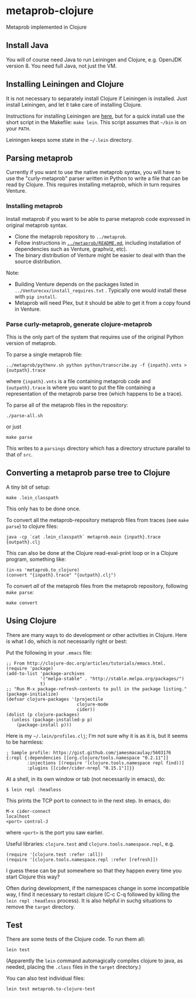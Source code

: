 # metaprob-clojure
Metaprob implemented in Clojure

## Install Java

You will of course need Java to run Leiningen and Clojure, e.g. OpenJDK
version 8.  You need full Java, not just the VM.

## Installing Leiningen and Clojure

It is not necessary to separately install Clojure if Leiningen is
installed.  Just install Leiningen, and let it take care of installing
Clojure.

Instructions for installing Leiningen are [here](https://leiningen.org/#install), but for a quick install use
the short script in the Makefile: `make lein`.
This script assumes that `~/bin` is on your `PATH`.

Leiningen keeps some state in the `~/.lein` directory.

## Parsing metaprob

Currently if you want to use the native metaprob syntax, you will have
to use the "curly-metaprob" parser written in Python to write a file that can
be read by Clojure.  This requires installing metaprob, which in turn
requires Venture.

### Installing metaprob

Install metaprob if you want to be able to parse metaprob code expressed in
original metaprob syntax.

 * Clone the metaprob repository to `../metaprob`.
 * Follow instructions in [`../metaprob/README.md`](../metaprob/README.md), including 
   installation of dependencies such as Venture, graphviz, etc).
 * The binary distribution of Venture might be easier to deal with than the source distribution.

Note:

 * Building Venture depends on the packages listed in
   `../Venturecxx/install_requires.txt` .  Typically one would install these with `pip install`.
 * Metaprob will need Plex, but it should be able to get it from a copy
   found in Venture.


### Parse curly-metaprob, generate clojure-metaprob

This is the only part of the system that requires use of the original
Python version of metaprob.

To parse a single metaprob file:

    ../metaprob/pythenv.sh python python/transcribe.py -f {inpath}.vnts >{outpath}.trace

where `{inpath}.vnts` is a file containing metaprob code and
`{outpath}.trace` is where you want to put the file containing a representation 
of the metaprob parse tree (which happens to be a trace).

To parse all of the metaprob files in the repository:

    ./parse-all.sh   

or just

    make parse

This writes to a `parsings` directory which has a directory structure parallel to that of `src`.

## Converting a metaprob parse tree to Clojure

A tiny bit of setup:

    make .lein_classpath

This only has to be done once.

To convert all the metaprob-repository metaprob files from traces (see
`make parse`) to clojure files:

    java -cp `cat .lein_classpath` metaprob.main {inpath}.trace {outpath}.clj

This can also be done at the Clojure read-eval-print loop or in a
Clojure program, something like:

    (in-ns 'metaprob.to_clojure)
    (convert "{inpath}.trace" "{outpath}.clj")

To convert *all* of the metaprob files from the metaprob repository, following `make parse`:

    make convert

## Using Clojure

There are many ways to do development or other activities in Clojure.
Here is what I do, which is not necessarily right or best:

Put the following in your `.emacs` file:

    ;; From http://clojure-doc.org/articles/tutorials/emacs.html.
    (require 'package)
    (add-to-list 'package-archives
                 '("melpa-stable" . "http://stable.melpa.org/packages/")
                 t)
    ;; "Run M-x package-refresh-contents to pull in the package listing."
    (package-initialize)
    (defvar clojure-packages '(projectile
                               clojure-mode
                               cider))
    (dolist (p clojure-packages)
      (unless (package-installed-p p)
        (package-install p)))

Here is my `~/.lein/profiles.clj`; I'm not sure why it is as it is,
but it seems to be harmless:

    ; Sample profile: https://gist.github.com/jamesmacaulay/5603176
    {:repl {:dependencies [[org.clojure/tools.namespace "0.2.11"]]
            :injections [(require '(clojure.tools.namespace repl find))]
            :plugins [[cider/cider-nrepl "0.15.1"]]}}

At a shell, in its own window or tab (not necessarily in emacs), do:

    $ lein repl :headless

This prints the TCP port to connect to in the next step.  In emacs, do:

    M-x cider-connect
    localhost
    <port> control-J

where `<port>` is the port you saw earlier.

Useful libraries: `clojure.test` and `clojure.tools.namespace.repl`, e.g.

    (require '[clojure.test :refer :all])
    (require '[clojure.tools.namespace.repl :refer [refresh]])

I guess these can be put somewhere so that they happen every time you
start Clojure this way?

Often during development, if the namespaces change in some
incompatible way, I find it necessary to restart clojure (C-c C-q
followed by killing the `lein repl :headless` process).  It is also
helpful in suchg situations to remove the `target` directory.


## Test

There are some tests of the Clojure code.  To run them all:

    lein test

(Apparently the `lein` command automagically compiles clojure to
java, as needed, placing the `.class` files in the `target` directory.)

You can also test individual files:

    lein test metaprob.to-clojure-test

